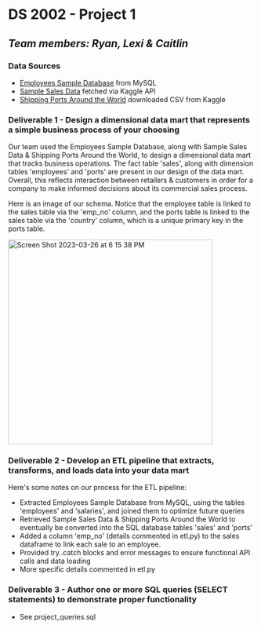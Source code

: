 # DS 2002 - Project 1
## *Team members: Ryan, Lexi & Caitlin*

### Data Sources 
- [Employees Sample Database](https://dev.mysql.com/doc/employee/en/) from MySQL
- [Sample Sales Data](https://www.kaggle.com/datasets/kyanyoga/sample-sales-data) fetched via Kaggle API
- [Shipping Ports Around the World](https://www.kaggle.com/datasets/sanjeetsinghnaik/ship-ports) downloaded CSV from Kaggle

### Deliverable 1 - Design a dimensional data mart that represents a simple business process of your choosing
Our team used the Employees Sample Database, along with Sample Sales Data & Shipping Ports Around the World, to design a dimensional data mart that tracks business operations. The fact table 'sales', along with dimension tables 'employees' and 'ports' are present in our design of the data mart. Overall, this reflects interaction between retailers & customers in order for a company to make informed decisions about its commercial sales process.

Here is an image of our schema. Notice that the employee table is linked to the sales table via the 'emp_no' column, and the ports table is linked to the sales table via the 'country' column, which is a unique primary key in the ports table.

<img width="417" alt="Screen Shot 2023-03-26 at 6 15 38 PM" src="https://user-images.githubusercontent.com/123029506/227807998-bb5ea286-6711-4212-868f-abd35eb2280e.png">

### Deliverable 2 - Develop an ETL pipeline that extracts, transforms, and loads data into your data mart
Here's some notes on our process for the ETL pipeline:
- Extracted Employees Sample Database from MySQL, using the tables 'employees' and 'salaries', and joined them to optimize future queries
- Retrieved Sample Sales Data & Shipping Ports Around the World to eventually be converted into the SQL database tables 'sales' and 'ports'
- Added a column 'emp_no' (details commented in etl.py) to the sales dataframe to link each sale to an employee.
- Provided try..catch blocks and error messages to ensure functional API calls and data loading
- More specific details commented in etl.py

### Deliverable 3 - Author one or more SQL queries (SELECT statements) to demonstrate proper functionality
- See project_queries.sql
